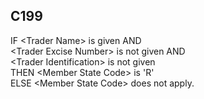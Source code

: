 ## C199
IF &lt;Trader Name&gt; is given AND   
    &lt;Trader Excise Number&gt; is not given AND  
    &lt;Trader Identification&gt; is not given  
  THEN &lt;Member State Code&gt; is 'R'  
  ELSE &lt;Member State Code&gt; does not apply.
